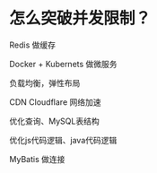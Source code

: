 # 怎么突破并发限制？



Redis 做缓存

Docker + Kubernets 做微服务

负载均衡，弹性布局

CDN Cloudflare 网络加速

优化查询、MySQL表结构

优化js代码逻辑、java代码逻辑

MyBatis 做连接

